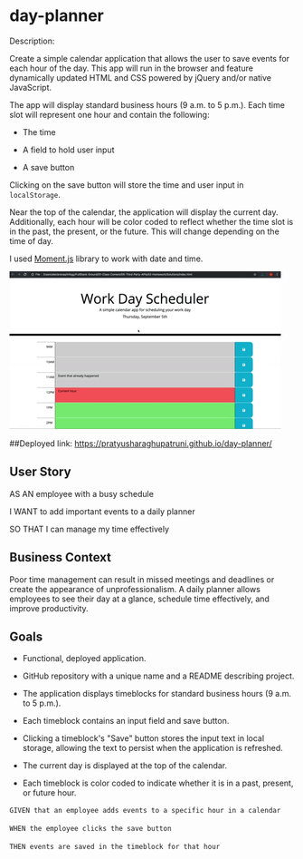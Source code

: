# day-planner
Description:

Create a simple calendar application that allows the user to save events for each hour of the day. This app will run in the browser and feature dynamically updated HTML and CSS powered by jQuery and/or native JavaScript.

The app will display standard business hours (9 a.m. to 5 p.m.). Each time slot will represent one hour and contain the following:

- The time

- A field to hold user input

- A save button

Clicking on the save button will store the time and user input in `localStorage`.

Near the top of the calendar, the application will display the current day. Additionally, each hour will be color coded to reflect whether the time slot is in the past, the present, or the future. This will change depending on the time of day.

I used [Moment.js](https://momentjs.com/) library to work with date and time. 

![day planner demo](./Assets/05-Third-Party-APIs-homework-demo.gif)


##Deployed link: https://pratyusharaghupatruni.github.io/day-planner/

## User Story

AS AN employee with a busy schedule

I WANT to add important events to a daily planner

SO THAT I can manage my time effectively

## Business Context

Poor time management can result in missed meetings and deadlines or create the appearance of unprofessionalism. A daily planner allows employees to see their day at a glance, schedule time effectively, and improve productivity.

## Goals

- Functional, deployed application.

- GitHub repository with a unique name and a README describing project.

- The application displays timeblocks for standard business hours (9 a.m. to 5 p.m.).

- Each timeblock contains an input field and save button.

- Clicking a timeblock's "Save" button stores the input text in local storage, allowing the text to persist when the application is refreshed.

- The current day is displayed at the top of the calendar.

- Each timeblock is color coded to indicate whether it is in a past, present, or future hour.

```
GIVEN that an employee adds events to a specific hour in a calendar

WHEN the employee clicks the save button

THEN events are saved in the timeblock for that hour
```




